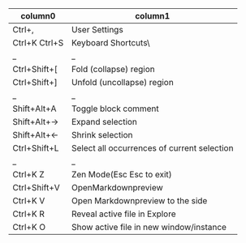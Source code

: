 column0 | column1
------- | -------
Ctrl+, | User Settings
Ctrl+K Ctrl+S | Keyboard Shortcuts\
_|_
Ctrl+Shift+[ | Fold (collapse) region
Ctrl+Shift+] | Unfold (uncollapse) region
_|_
Shift+Alt+A | Toggle block comment
Shift+Alt+→ | Expand selection
Shift+Alt+← | Shrink selection
Ctrl+Shift+L | Select all occurrences of current selection
_|_
Ctrl+K Z | Zen Mode(Esc Esc to exit)
Ctrl+Shift+V | OpenMarkdownpreview
Ctrl+K V | Open Markdownpreview to the side
Ctrl+K R | Reveal active file in Explore
Ctrl+K O | Show active file in new window/instance